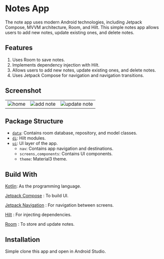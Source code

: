 # Notes App

The note app uses modern Android technologies, including Jetpack Compose, MVVM architecture, Room, and Hilt. This simple notes app allows users to add new notes, update existing ones, and delete notes.


## Features

1. Uses Room to save notes.
2. Implements dependency injection with Hilt.
3. Allows users to add new notes, update existing ones, and delete notes.
4. Uses Jetpack Compose for navigation and navigation transitions.



## Screenshot

|                                                                                                                         |                                                                                                               |                                                                                                                |
|-------------------------------------------------------------------------------------------------------------------------|---------------------------------------------------------------------------------------------------------------|----------------------------------------------------------------------------------------------------------------|
| ![home](https://github.com/user-attachments/assets/a6cba099-9318-4220-9bfe-e1b89532d1a1)                                | ![add note](https://github.com/user-attachments/assets/4456652b-edee-4470-b1e4-4c656258f998)                  | ![update note](https://github.com/user-attachments/assets/b0930211-8647-4e8c-a6e0-1c33dc7285ab)                |





## Package Structure

* [`data`](app/src/main/java/com/techuntried/notes/data): Contains room database, repository, and model classes.
* [`di`](app/src/main/java/com/techuntried/notes/di): Hilt modules.
* [`ui`](app/src/main/java/com/techuntried/notes/ui): UI layer of the app.
    * `nav`: Contains app navigation and destinations.
    * `screens,components`: Contains UI components.
    * `theme`: Material3 theme.


## Build With

[Kotlin](https://kotlinlang.org/):
As the programming language.

[Jetpack Compose](https://developer.android.com/jetpack/compose) :
To build UI.

[Jetpack Navigation](https://developer.android.com/jetpack/compose/navigation) :
For navigation between screens.

[Hilt](https://developer.android.com/training/dependency-injection/hilt-android) :
For injecting dependencies.

[Room](https://developer.android.com/jetpack/androidx/releases/room) :
To store and update notes.


## Installation

Simple clone this app and open in Android Studio.

